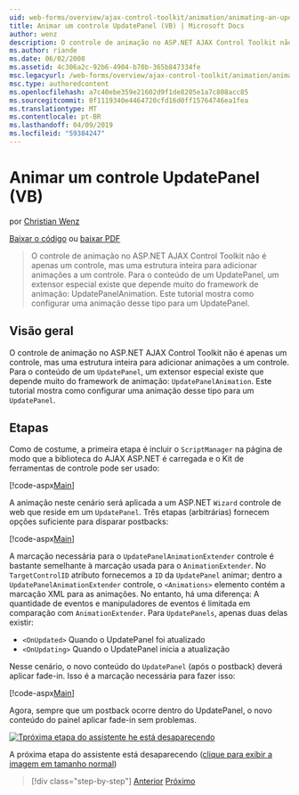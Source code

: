 ```yaml
---
uid: web-forms/overview/ajax-control-toolkit/animation/animating-an-updatepanel-control-vb
title: Animar um controle UpdatePanel (VB) | Microsoft Docs
author: wenz
description: O controle de animação no ASP.NET AJAX Control Toolkit não é apenas um controle, mas uma estrutura inteira para adicionar animações a um controle. Para o conteúdo de um...
ms.author: riande
ms.date: 06/02/2008
ms.assetid: 4c306a2c-92b6-4904-b70b-365b847334fe
msc.legacyurl: /web-forms/overview/ajax-control-toolkit/animation/animating-an-updatepanel-control-vb
msc.type: authoredcontent
ms.openlocfilehash: a7c40ebe359e21602d9f1de8205e1a7c808acc85
ms.sourcegitcommit: 0f1119340e4464720cfd16d0ff15764746ea1fea
ms.translationtype: MT
ms.contentlocale: pt-BR
ms.lasthandoff: 04/09/2019
ms.locfileid: "59384247"
---
```

# <a name="animating-an-updatepanel-control-vb"></a>Animar um controle UpdatePanel (VB)

por [Christian Wenz](https://github.com/wenz)

[Baixar o código](http://download.microsoft.com/download/9/3/f/93f8daea-bebd-4821-833b-95205389c7d0/UpdatePanelAnimation1.vb.zip) ou [baixar PDF](http://download.microsoft.com/download/b/6/a/b6ae89ee-df69-4c87-9bfb-ad1eb2b23373/updatepanelanimation1VB.pdf)

> O controle de animação no ASP.NET AJAX Control Toolkit não é apenas um controle, mas uma estrutura inteira para adicionar animações a um controle. Para o conteúdo de um UpdatePanel, um extensor especial existe que depende muito do framework de animação: UpdatePanelAnimation. Este tutorial mostra como configurar uma animação desse tipo para um UpdatePanel.


## <a name="overview"></a>Visão geral

O controle de animação no ASP.NET AJAX Control Toolkit não é apenas um controle, mas uma estrutura inteira para adicionar animações a um controle. Para o conteúdo de um `UpdatePanel`, um extensor especial existe que depende muito do framework de animação: `UpdatePanelAnimation`. Este tutorial mostra como configurar uma animação desse tipo para um `UpdatePanel`.

## <a name="steps"></a>Etapas

Como de costume, a primeira etapa é incluir o `ScriptManager` na página de modo que a biblioteca do AJAX ASP.NET é carregada e o Kit de ferramentas de controle pode ser usado:

[!code-aspx[Main](animating-an-updatepanel-control-vb/samples/sample1.aspx)]

A animação neste cenário será aplicada a um ASP.NET `Wizard` controle de web que reside em um `UpdatePanel`. Três etapas (arbitrárias) fornecem opções suficiente para disparar postbacks:

[!code-aspx[Main](animating-an-updatepanel-control-vb/samples/sample2.aspx)]

A marcação necessária para o `UpdatePanelAnimationExtender` controle é bastante semelhante à marcação usada para o `AnimationExtender`. No `TargetControlID` atributo fornecemos a `ID` da `UpdatePanel` animar; dentro a `UpdatePanelAnimationExtender` controle, o `<Animations>` elemento contém a marcação XML para as animações. No entanto, há uma diferença: A quantidade de eventos e manipuladores de eventos é limitada em comparação com `AnimationExtender`. Para `UpdatePanels`, apenas duas delas existir:

- `<OnUpdated>` Quando o UpdatePanel foi atualizado
- `<OnUpdating>` Quando o UpdatePanel inicia a atualização

Nesse cenário, o novo conteúdo do `UpdatePanel` (após o postback) deverá aplicar fade-in. Isso é a marcação necessária para fazer isso:

[!code-aspx[Main](animating-an-updatepanel-control-vb/samples/sample3.aspx)]

Agora, sempre que um postback ocorre dentro do UpdatePanel, o novo conteúdo do painel aplicar fade-in sem problemas.


[![Tpróxima etapa do assistente he está desaparecendo](animating-an-updatepanel-control-vb/_static/image2.png)](animating-an-updatepanel-control-vb/_static/image1.png)

A próxima etapa do assistente está desaparecendo ([clique para exibir a imagem em tamanho normal](animating-an-updatepanel-control-vb/_static/image3.png))

> [!div class="step-by-step"]
> [Anterior](changing-an-animation-using-client-side-code-vb.md)
> [Próximo](dynamically-controlling-updatepanel-animations-vb.md)
